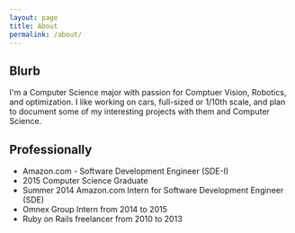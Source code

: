 ```yaml
---
layout: page
title: About
permalink: /about/
---
```


## Blurb

I'm a Computer Science major with passion for Comptuer Vision, Robotics,
and optimization. I like working on cars, full-sized or 1/10th scale, and
plan to document some of my interesting projects with them and Computer
Science.

## Professionally

* Amazon.com - Software Development Engineer (SDE-I)
* 2015 Computer Science Graduate
* Summer 2014 Amazon.com Intern for Software Development Engineer (SDE)
* Omnex Group Intern from 2014 to 2015
* Ruby on Rails freelancer from 2010 to 2013

